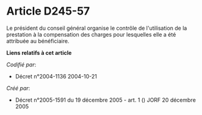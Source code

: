 # Article D245-57

Le président du conseil général organise le contrôle de l'utilisation de la prestation à la compensation des charges pour
lesquelles elle a été attribuée au bénéficiaire.

**Liens relatifs à cet article**

_Codifié par_:

  - Décret n°2004-1136 2004-10-21

_Créé par_:

  - Décret n°2005-1591 du 19 décembre 2005 - art. 1 () JORF 20 décembre 2005

